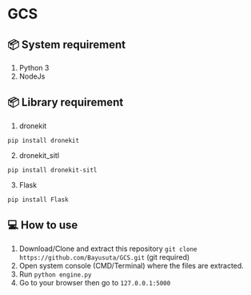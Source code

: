 # GCS

## :package: System requirement
1. Python 3
2. NodeJs

## :package: Library requirement
1. dronekit
```console
pip install dronekit
```
2. dronekit_sitl
```console
pip install dronekit-sitl
```
3. Flask
```console
pip install Flask
```

## :computer: How to use
1. Download/Clone and extract this repository `git clone https://github.com/Bayusuta/GCS.git` (git required)
2. Open system console (CMD/Terminal) where the files are extracted.
3. Run `python engine.py`
4. Go to your browser then go to ``127.0.0.1:5000``

